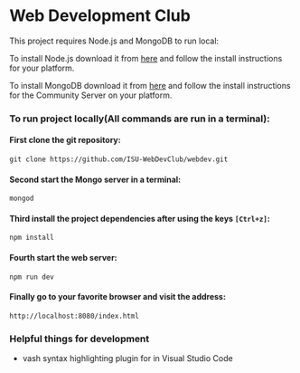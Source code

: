 # Web Development Club

This project requires Node.js and MongoDB to run local:

To install Node.js download it from [here](https://nodejs.org/en/download/) and follow the install instructions for your platform.

To install MongoDB download it from [here](https://www.mongodb.com/download-center#community) and follow the install instructions for the Community Server on your platform.

### To run project locally(All commands are run in a terminal):

#### First clone the git repository:
`git clone https://github.com/ISU-WebDevClub/webdev.git`
#### Second start the Mongo server in a terminal:
`mongod`
#### Third install the project dependencies after using the keys `[Ctrl+z]`:
`npm install`
#### Fourth start the web server:
`npm run dev`
#### Finally go to your favorite browser and visit the address:
`http://localhost:8080/index.html`


### Helpful things for development
* vash syntax highlighting plugin for in Visual Studio Code